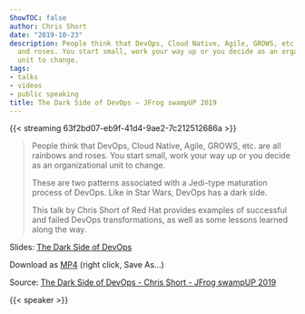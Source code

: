 ```yaml
---
ShowTOC: false
author: Chris Short
date: "2019-10-23"
description: People think that DevOps, Cloud Native, Agile, GROWS, etc. are all rainbows
  and roses. You start small, work your way up or you decide as an organizational
  unit to change.
tags:
- talks
- videos
- public speaking
title: The Dark Side of DevOps — JFrog swampUP 2019
---
```


{{< streaming 63f2bd07-eb9f-41d4-9ae2-7c212512686a >}}


> People think that DevOps, Cloud Native, Agile, GROWS, etc. are all rainbows and roses. You start small, work your way up or you decide as an organizational unit to change.
>
> These are two patterns associated with a Jedi-type maturation process of DevOps. Like in Star Wars, DevOps has a dark side.
>
> This talk by Chris Short of Red Hat provides examples of successful and failed DevOps transformations, as well as some lessons learned along the way.

Slides: [The Dark Side of DevOps](https://speakerdeck.com/chrisshort/the-dark-side-of-devops)

Download as [MP4](https://shortcdn.com/chrisshort/The_Dark_Side_of_DevOps-Chris_Short-JFrog_SwampUP_2019.mp4) (right click, Save As...)

Source: [The Dark Side of DevOps - Chris Short - JFrog swampUP 2019](https://youtu.be/gi-i5NvxVLM)

{{< speaker >}}
